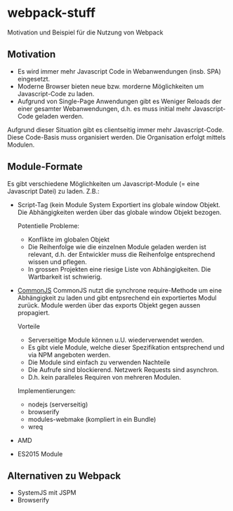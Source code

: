 # webpack-stuff
Motivation und Beispiel für die Nutzung von Webpack

## Motivation
* Es wird immer mehr Javascript Code in Webanwendungen (insb. SPA) eingesetzt.
* Moderne Browser bieten neue bzw. morderne Möglichkeiten um Javascript-Code zu laden.
* Aufgrund von Single-Page Anwendungen gibt es Weniger Reloads der einer gesamter Webanwendungen, d.h. es muss initial mehr Javascript-Code geladen werden.

Aufgrund dieser Situation gibt es clientseitig immer mehr Javascript-Code. Diese Code-Basis muss organisiert werden. Die Organisation erfolgt mittels Modulen.

## Module-Formate
Es gibt verschiedene Möglichkeiten um Javascript-Module (= eine Javascript Datei) zu laden. Z.B.:
* Script-Tag (kein Module System
   Exportiert ins globale window Objekt. Die Abhängigkeiten werden über das globale window Objekt bezogen.

   Potentielle Probleme:
   - Konflikte im globalen Objekt
   - Die Reihenfolge wie die einzelnen Module geladen werden ist relevant, d.h. der Entwickler muss die Reihenfolge entsprechend wissen und pflegen.
   - In grossen Projekten eine riesige Liste von Abhängigkeiten. Die Wartbarkeit ist schwierig.

* [CommonJS](http://requirejs.org/docs/commonjs.html)
CommonJS nutzt die synchrone require-Methode um eine Abhängigkeit zu laden und gibt entpsrechend ein exportiertes Modul zurück. Module werden über das exports Objekt gegen aussen propagiert.

   Vorteile
     * Serverseitige Module können u.U. wiederverwendet werden.
     * Es gibt viele Module, welche dieser Spezifikation entsprechend und via NPM angeboten werden.
     * Die Module sind einfach zu verwenden
   Nachteile
     * Die Aufrufe sind blockierend. Netzwerk Requests sind asynchron.
     * D.h. kein paralleles Requiren von mehreren Modulen.

   Implementierungen:
    * nodejs (serverseitig)
    * browserify
    * modules-webmake (kompliert in ein Bundle)
    * wreq



* AMD
* ES2015 Module


## Alternativen zu Webpack
* SystemJS mit JSPM
* Browserify



